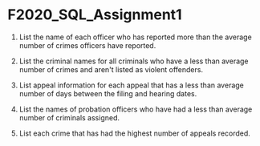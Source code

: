 # F2020_SQL_Assignment1


1. List the name of each officer who has reported more than the average number of crimes officers
have reported.

2. List the criminal names for all criminals who have a less than average number of crimes and
aren't listed as violent offenders.

3. List appeal information for each appeal that has a less than average number of days
between the filing and hearing dates.

4. List the names of probation officers who have had a less than average number of criminals
assigned.

5. List each crime that has had the highest number of appeals recorded.
